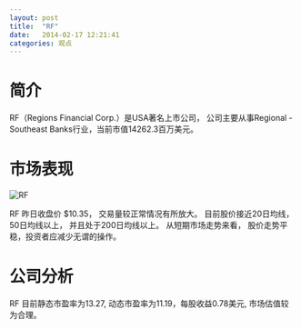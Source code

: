 ```yaml
---
layout: post
title:  "RF"
date:   2014-02-17 12:21:41
categories: 观点
---
```


# 简介
RF（Regions Financial Corp.）是USA著名上市公司，
公司主要从事Regional - Southeast Banks行业，当前市值14262.3百万美元。

# 市场表现

![RF](http://finviz.com/chart.ashx?t=RF&ty=c&ta=1&p=d&s=l)

RF 昨日收盘价 $10.35，
交易量较正常情况有所放大。
目前股价接近20日均线，
50日均线以上，
并且处于200日均线以上。
从短期市场走势来看，
股价走势平稳，投资者应减少无谓的操作。

# 公司分析
RF 目前静态市盈率为13.27, 动态市盈率为11.19，每股收益0.78美元,
市场估值较为合理。
